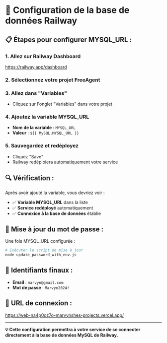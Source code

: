 # 🔧 **Configuration de la base de données Railway**

## 📋 **Étapes pour configurer MYSQL_URL :**

### **1. Allez sur Railway Dashboard**
https://railway.app/dashboard

### **2. Sélectionnez votre projet FreeAgent**

### **3. Allez dans "Variables"**
- Cliquez sur l'onglet "Variables" dans votre projet

### **4. Ajoutez la variable MYSQL_URL**
- **Nom de la variable** : `MYSQL_URL`
- **Valeur** : `${{ MySQL.MYSQL_URL }}`

### **5. Sauvegardez et redéployez**
- Cliquez "Save"
- Railway redéploiera automatiquement votre service

## 🔍 **Vérification :**

Après avoir ajouté la variable, vous devriez voir :
- ✅ **Variable MYSQL_URL** dans la liste
- ✅ **Service redéployé** automatiquement
- ✅ **Connexion à la base de données** établie

## 🚀 **Mise à jour du mot de passe :**

Une fois MYSQL_URL configurée :

```bash
# Exécuter le script de mise à jour
node update_password_with_env.js
```

## 📧 **Identifiants finaux :**
- **Email** : `marvyn@gmail.com`
- **Mot de passe** : `Marvyn2024!`

## 🔗 **URL de connexion :**
https://web-na4p0oz7o-marvynshes-projects.vercel.app/

---

**💡 Cette configuration permettra à votre service de se connecter directement à la base de données MySQL de Railway.** 
